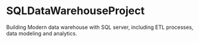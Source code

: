 # SQLDataWarehouseProject
Building Modern data warehouse with SQL server, including ETL processes, data modeling and analytics.
